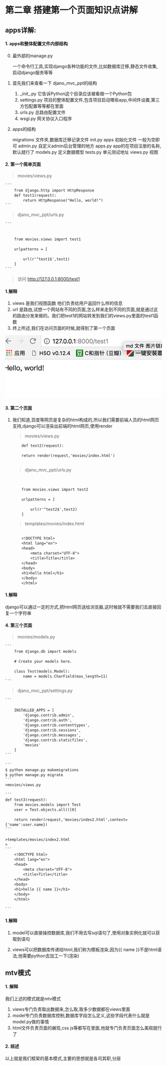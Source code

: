 # 第二章 搭建第一个页面知识点讲解

## apps详解:

#### 1. apps和整体配置文件内部结构

0. 最外部的manage.py

	一个命令行工具,实现django各种功能的文件,比如数据库迁移,静态文件收集,启动django服务等等

1. 首先我们来查看一下 djano_mvc_ppt的结构

    1. \__init__.py 它告诉Python这个目录应该被看做一个Python包
    2.  settings.py 项目的整体配置文件,包含项目启动哪些app,中间件设置,第三方包配置等等都在里面
    3. urls.py 总路由配置文件
    4. wsgi.py 网关协议入口程序

    
2. apps的结构

    migrations 文件夹,数据库迁移记录文件
    init.py apps 初始化文件 一般为空即可
    admin.py 自定义admin后台管理的地方
    apps.py app的在项目注册的名称,默认就行了
    models.py 定义数据模型
    tests.py 单元测试地址
    views.py 视图
    
    
#### 2. 第一个简单页面

>movies/views.py
	
	```	
		from django.http import HttpResponse
		def test1(request):
		    return HttpResponse("Hello, world!")
	```
>djano\_mvc\_ppt/urls.py	

	```
	
	
		from movies.views import test1
		
		urlpatterns = [
		    
		    url(r'^test1$',test1)
		]
	```
	
> 访问 http://127.0.0.1:8000/test1
	
#### 1.解释

1. views 是我们视图函数 他们负责给用户返回什么样的信息
2. url 是路由,试想一个网站有不同的页面,怎么样来走到不同的页面,就是通过这的路由分发来做的。我们把test1的网站转发到我们的views.py里面的test1函数
3. 终上所述,我们在访问页面的时候,就得到了第一个页面

![选择编译器安装](md_pics/chapter2/chapter2_1.png)

#### 3. 第二个页面

1. 我们知道,百度等网页是复杂的html构成的,所以我们需要前端人员的html网页支持,django可以渲染出前端的html网页,使用render
	> movies/views.py
	
	```
		def test2(request):
	
	    return render(request,'movies/index.html')
		
	```
	>djano\_mvc\_ppt/urls.py	
	
	```
	
	
		from movies.views import test2
		
		urlpatterns = [
		    
		    url(r'^test2$',test2)
		]
	```
	
	>templates/movies/index.html
	
	```
	
		<!DOCTYPE html>
		<html lang="en">
		<head>
		    <meta charset="UTF-8">
		    <title>Title</title>
		</head>
		<body>
		<h1>hello html</h1>
		</body>
		</html>
	
	```
	
#### 1.解释

django可以通过一定的方式,把html网页送给浏览器,这时候就不需要我们去直接回复一个字符串

#### 4. 第三个页面

>movies/models.py

	```
		from django.db import models
		
		# Create your models here.
		
		class Test(models.Model):
		    name = models.CharField(max_length=11)
	```
	
> djano\_mvc\_ppt/settings.py

	```
	
		INSTALLED_APPS = [
		    'django.contrib.admin',
		    'django.contrib.auth',
		    'django.contrib.contenttypes',
		    'django.contrib.sessions',
		    'django.contrib.messages',
		    'django.contrib.staticfiles',
		    'movies'
		]
	```
		
	```
	$ python manage.py makemigrations
	$ python manage.py migrate
	```
	>movies/views.py
	
	```
	def test3(request):
	    from movies.models import Test
	    user = Test.objects.all()[0]
	
	    return render(request,'movies/index2.html',context={'name':user.name})
	```
	
	>templates/movies/index2.html
	>
	```
		<!DOCTYPE html>
		<html lang="en">
		<head>
		    <meta charset="UTF-8">
		    <title>Title</title>
		</head>
		<body>
		<h1>hello {{ name }}</h1>
		</body>
		</html>
	
	```

#### 1.解释

1. model可以直接操控数据库,我们不用去写sql语句了,使用对象实例化就可以获取到语句

2. views可以把数据库传递给html,我们称为模板渲染,因为{{ name }}不是html语法,他需要python去加工一下(渲染)


## mtv模式

#### 1. 解释

我们上述的模式就是mtv模式

1. views专门负责取出数据来,怎么取,取多少数据都在views里面
2. model专门负责数据库控制,数据库字段怎么定义,这些字段代表什么就是model.py做的事情
3. html文件负责页面的展现,css js等都写在里面,他就专门负责页面怎么美观就行了

#### 2. 综述

以上就是我们框架的基本模式,主要的思想就是各司其职,分层
	